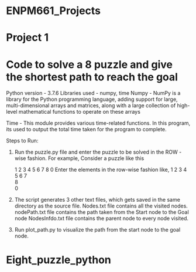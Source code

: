 # ENPM661_Projects
# Project 1 
# Code to solve a 8 puzzle and give the shortest path to reach the goal

Python version -  3.7.6
Libraries used - numpy, time
Numpy - NumPy is a library for the Python programming language, adding support for large, multi-dimensional arrays and matrices, along with a large collection of high-level mathematical functions to operate on these arrays

Time - This module provides various time-related functions. In this program, its used to output the total time taken for the program to complete.


Steps to Run:
1) Run the puzzle.py file and enter the puzzle to be solved in the ROW - wise fashion.
	For example, Consider a puzzle like this

	1 2 3
	4 5 6 
	7 8 0
Enter the elements in the row-wise fashion like,
	1
	2
	3
	4
	5
	6
	7	
	8	
	0

2) The script generates 3 other text files, which gets saved in the same directory as the source file.
   Nodes.txt file contains all the visited nodes.
   nodePath.txt file contains the path taken from the Start node to the Goal node 
   NodesInfdo.txt file contains the parent node to every node visited.
3) Run plot_path.py to visualize the path from the start node to the goal node. 

# Eight_puzzle_python